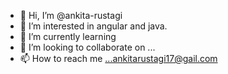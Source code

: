 - 👋 Hi, I’m @ankita-rustagi
- 👀 I’m interested in angular and java.
- 🌱 I’m currently learning 
- 💞️ I’m looking to collaborate on ...
- 📫 How to reach me ...ankitarustagi17@gail.com

<!---
ankita-rustagi/ankita-rustagi is a ✨ special ✨ repository because its `README.md` (this file) appears on your GitHub profile.
You can click the Preview link to take a look at your changes.
--->
